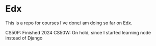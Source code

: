 # Edx

This is a repo for courses I've done/ am doing so far on Edx.

CS50P: Finished 2024
CS50W: On hold, since I started learning node instead of Django
